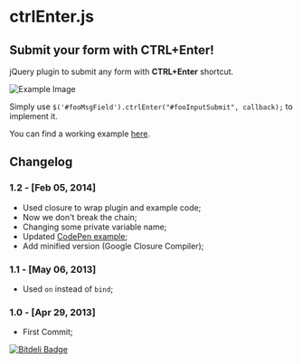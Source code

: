 # ctrlEnter.js #

## Submit your form with CTRL+Enter! ##

jQuery plugin to submit any form with **CTRL+Enter** shortcut.

![Example Image](http://www.sparkblog.org/download/ctrlEnter.png)

Simply use `$('#fooMsgField').ctrlEnter("#fooInputSubmit", callback);` to implement it.

You can find a working example [here](http://codepen.io/sniperwolf/pen/IACqh/).

## Changelog ##

### 1.2 - [Feb 05, 2014]

* Used closure to wrap plugin and example code;
* Now we don't break the chain;
* Changing some private variable name;
* Updated [CodePen example](http://codepen.io/sniperwolf/pen/IACqh/ "CodePen example");
* Add minified version (Google Closure Compiler);

### 1.1 - [May 06, 2013]

* Used `on` instead of `bind`;

### 1.0 - [Apr 29, 2013]

* First Commit;

[![Bitdeli Badge](https://d2weczhvl823v0.cloudfront.net/sniperwolf/ctrlenter.js/trend.png)](https://bitdeli.com/free "Bitdeli Badge")
